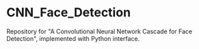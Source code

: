 # CNN_Face_Detection
Repository for "A Convolutional Neural Network Cascade for Face Detection", implemented with Python interface.
